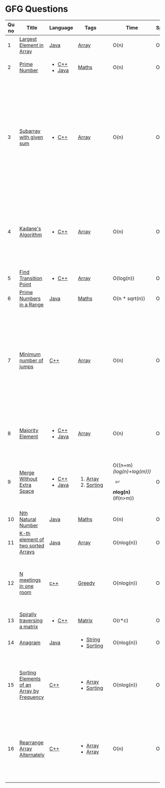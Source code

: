 # GFG Questions

| Qu no | Title       |  Language   | Tags |      | Time   | Space  | Difficulty  |     | Approach    | 
| --    | ----------- | ----------- | ---  | ---- | -----  |  ---   | ----------- | --- | ----------- |
| 1     | [Largest Element in Array](https://practice.geeksforgeeks.org/problems/largest-element-in-array4009/1/?category[]=Arrays&category[]=Arrays&difficulty[]=-1&difficulty[]=0&page=1&query=category[]Arraysdifficulty[]-1difficulty[]0page1category[]Arrays#)       | [Java](https://github.com/Rikhldr0267/Code-Insight/blob/main/GFG/Array/Java/Largest%20Element%20in%20Array.java) | [Array](https://github.com/C-a-thing/Code-Insight/blob/main/GFG/Array/Array.md) |  | O(n)| O(n)| Basic|  |
| 2     | [Prime Number](https://practice.geeksforgeeks.org/problems/prime-number2314/1/?page=1&difficulty[]=-1&category[]=Mathematical&sortBy=submissions) | <ul><li>[C++](https://github.com/C-a-thing/Code-Insight/blob/main/GFG/Maths/C%2B%2B/Prime%20Number.cpp)</li><li>[Java](https://github.com/C-a-thing/Code-Insight/blob/main/GFG/Maths/Java/Prime%20Number.java)</li> </ul> | [Maths](https://github.com/C-a-thing/Code-Insight/blob/main/GFG/Maths/Maths.md)  |    | O(n)        | O(1)       |Basic    | | Brute Force|
| 3     | [Subarray with given sum](https://practice.geeksforgeeks.org/problems/subarray-with-given-sum-1587115621/1/?page=1&status[]=solved&category[]=Arrays&sortBy=submissions)  | <ul><li>[C++](https://github.com/C-a-thing/Code-Insight/blob/main/GFG/Array/C%2B%2B/Subarray%20with%20given%20sum.cpp)</li> </ul> | [Array](https://github.com/C-a-thing/Code-Insight/blob/main/GFG/Array/Array.md)  |    | O(n)        | O(1)       |easy    | | <ol><li>keep adding numbers untill we get the number or any bigger number</li> <li>if any greater number found , keep substructing lowest indexes one by one untill sum<=desired num</li><li>If sum<desired num then add elements in subarray by again traversing the given array from next index of which we stopped for point-2</li></ol>|
| 4     | [Kadane's Algorithm](https://practice.geeksforgeeks.org/problems/kadanes-algorithm-1587115620/1/?page=1&status[]=solved&category[]=Arrays&sortBy=submissions)  | <ul><li>[C++](https://github.com/C-a-thing/Code-Insight/blob/main/GFG/Array/C%2B%2B/Kadane's%20Algorithm.cpp)</li> </ul> | [Array](https://github.com/C-a-thing/Code-Insight/blob/main/GFG/Array/Array.md)  |    | O(n)        | O(1)       |medium    | | <ol><li>Traverse the array and add elements in current_sum </li> <li>if current_sum>max_sum then assign current_sum in max_sum </li><li>If cueent_sum<0 then make currrent_sum = 0 </li></ol>|
| 5     | [Find Transition Point](https://practice.geeksforgeeks.org/problems/find-transition-point-1587115620/1/?page=1&difficulty[]=0&status[]=unsolved&category[]=Arrays&sortBy=submissions)  | <ul><li>[C++](https://github.com/C-a-thing/Code-Insight/blob/main/GFG/Array/C%2B%2B/Find%20Transition%20Point.cpp)</li> </ul> | [Array](https://github.com/C-a-thing/Code-Insight/blob/main/GFG/Array/Array.md)  |    | O(log(n))        | O(1)       |Easy    | | <ol><li>Apply binary search </li> </ol>|
| 6    | [Prime Numbers in a Range](https://practice.geeksforgeeks.org/problems/find-prime-numbers-in-a-range4718/1) | [Java](https://github.com/C-a-thing/Code-Insight/blob/main/GFG/Maths/Java/Prime%20in%20a%20range.java) | [Maths](https://github.com/C-a-thing/Code-Insight/blob/main/GFG/Maths/Maths.md)  |   | O(n * sqrt(n)) | O(1) | Medium |  |  |
| 7    | [Minimum number of jumps](https://practice.geeksforgeeks.org/problems/minimum-number-of-jumps-1587115620/1#) | [C++](https://github.com/C-a-thing/Code-Insight/blob/main/GFG/Array/C%2B%2B/Minimum%20number%20of%20jumps.cpp) | [Array](https://github.com/C-a-thing/Code-Insight/blob/main/GFG/Array/Array.md)  |   | O(n) | O(1) | Medium |  |<ul><li>From starting index find max range that can be reached</li> <li>go through all indexes till that max index (maintain a variable as step to track) and similarly find max index that can be reached by next jump</li> <li>if we reach that max index (i.e. steps = 0) , increment jump and update step = max range - index </li> </ul>  |
| 8    | [Majority Element](https://practice.geeksforgeeks.org/problems/majority-element-1587115620/1/?page=2&difficulty[]=1&status[]=unsolved&category[]=Arrays&sortBy=submissions#)  | <ul><li>[C++](https://github.com/C-a-thing/Code-Insight/blob/main/GFG/Array/C%2B%2B/Majority%20Element.cpp)</li> <li>[Java](https://github.com/C-a-thing/Code-Insight/blob/main/GFG/Array/Java/Majority%20Element.java)</li> </ul>   | [Array](https://github.com/C-a-thing/Code-Insight/blob/main/GFG/Array/Array.md)  |   | O(n) | O(1) | Medium |  |<ol><li>_Approach 1_- Moore's Voting Algo</li> <li>_Approach - 2_ - making frequency array</li></ol>  |
| 9    |  [Merge Without Extra Space](https://practice.geeksforgeeks.org/problems/merge-two-sorted-arrays5135/1#)  |<ul><li>[C++](https://github.com/C-a-thing/Code-Insight/blob/main/GFG/Array/C%2B%2B/Merge%20Without%20Extra%20Space.cpp)</li><li>[Java](https://github.com/C-a-thing/Code-Insight/blob/main/GFG/Array/Java/Merge%20without%20extra%20space.java)</li> </ul> | <ol><li>[Array](https://github.com/C-a-thing/Code-Insight/blob/main/GFG/Array/Array.md)</li><li>[Sorting](https://github.com/C-a-thing/Code-Insight/blob/main/GFG/Sorting/Sorting.md)</li> </ol>  |   | <p>O((n+m)*(log(n)+log(m)))</p><pre>    or</pre> <p><B>n*log(n)</B> (if(n>m))</p> | O(1) | Hard |  |<ol><li>_Approach 1_- Gap method  Algo</li> <li>_Approach - 2_ - take an extra array , insert elements of 2 arrays and sort it . Then insert in those arrays again</li></ol>  |
| 10    | [Nth Natural Number](https://practice.geeksforgeeks.org/problems/nth-natural-number/1/?page=2&category[]=Mathematical&sortBy=submissions#) | [Java](https://github.com/C-a-thing/Code-Insight/blob/main/GFG/Maths/Java/Nth%20Natural%20Number.java) | [Maths](https://github.com/C-a-thing/Code-Insight/blob/main/GFG/Maths/Maths.md) |  | O(n) | O(1) | Hard |  | Return the Nth number after removing all the numbers containing digit 9| 
| 11    | [K-th element of two sorted Arrays](https://practice.geeksforgeeks.org/problems/k-th-element-of-two-sorted-array1317/1) | [Java](https://github.com/C-a-thing/Code-Insight/blob/main/GFG/Array/Java/Kth%20element.java) | [Array](https://github.com/C-a-thing/Code-Insight/blob/main/GFG/Array/Array.md) |  | O(nlog(n)) | O(n) | Medium |   | Coping two arrays in a new array and sorting it|
| 12    | [N meetings in one room](https://practice.geeksforgeeks.org/problems/n-meetings-in-one-room-1587115620/1) |  [c++](https://github.com/C-a-thing/Code-Insight/blob/main/GFG/Greedy/C%2B%2B/N%20meetings%20in%20one%20room.cpp) | [Greedy](https://github.com/C-a-thing/Code-Insight/blob/main/Topic/Greedy.md) |  | O(nlog(n)) | O(n) | Easy |   | <ol><li>take a vactor of pair<int,int> and sort it by end values</li><li>then check end value[ith element] < start value[i+1th element]</li></ol>|
| 13    | [Spirally traversing a matrix](https://practice.geeksforgeeks.org/problems/spirally-traversing-a-matrix-1587115621/1) |  <ul><li>[C++](https://github.com/C-a-thing/Code-Insight/blob/main/GFG/Matrix/C%2B%2B/Spirally%20traversing%20a%20matrix.cpp)</li> </ul> | [Matrix](https://github.com/C-a-thing/Code-Insight/blob/main/Topic/Matrix.md) |  | O(r*c) | O(r*c) | Medium |   | |
| 14    | [Anagram](https://practice.geeksforgeeks.org/problems/anagram-1587115620/1/?page=2&category[]=Sorting&sortBy=submissions)   | [Java](https://github.com/C-a-thing/Code-Insight/blob/main/GFG/String/Java/Anagram.java) | <ul><li>[String](https://github.com/C-a-thing/Code-Insight/blob/main/GFG/String/String.md)</li> <li>[Sorting](https://github.com/C-a-thing/Code-Insight/blob/main/GFG/Sorting/Sorting.md)</li></ul>    |   | O(nlog(n))     | O(n)        | Easy       |    | Sorting and checking each characters |
| 15    | [Sorting Elements of an Array by Frequency](https://practice.geeksforgeeks.org/problems/sorting-elements-of-an-array-by-frequency/0#)   |  [C++](https://github.com/C-a-thing/Code-Insight/blob/main/GFG/Array/C%2B%2B/Sorting%20Elements%20of%20an%20Array%20by%20Frequency.cpp) | <ul><li>[Array](https://github.com/C-a-thing/Code-Insight/blob/main/Topic/Array.md)</li> <li>[Sorting](https://github.com/C-a-thing/Code-Insight/blob/main/GFG/Sorting/Sorting.md)</li></ul>    |   | O(nlog(n))     | O(n)        | Medium       |    | <ol><li>count frequency through inserting into map</li><li> sort in decreasing of freq (Note - for same frequency taje tge  lower value 1st) </li><li> print elements </li>  </ol> |
| 16    | [Rearrange Array Alternately](https://practice.geeksforgeeks.org/problems/-rearrange-array-alternately-1587115620/1)   |  [C++](https://github.com/C-a-thing/Code-Insight/blob/main/GFG/Array/C%2B%2B/Rearrange%20Array%20Alternately.cpp) | <ul><li>[Array](https://github.com/C-a-thing/Code-Insight/blob/main/Topic/Array.md)</li> <li>[Array](https://github.com/C-a-thing/Code-Insight/blob/main/GFG/Array/Array.md)</li></ul>    |   | O(n)     | O(1)        | Easy       |    | <ol><li>Check the array size</li><li> create a vector and insert the elements for the given manner in each iteration </li><li> assign the vector elements to array elements as it has no return type </li>  </ol> |

